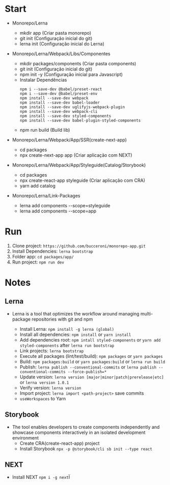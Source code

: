 # Start

- Monorepo/Lerna

  - mkdir app (Criar pasta monorepo)
  - git init (Configuração inicial do git)
  - lerna init (Configuração inicial do Lerna)

- Monorepo/Lerna/Webpack/Libs/Componentes

  - mkdir packages/components (Criar pasta components)
  - git init (Configuração inicial do git)
  - npm init -y (Configuração inicial para Javascript)
  - Instalar Dependências
    ```npm i --save-dev @babel/core
    npm i --save-dev @babel/preset-react
    npm i --save-dev @babel/preset-env
    npm install --save-dev webpack
    npm install --save-dev babel-loader
    npm install --save-dev uglifyjs-webpack-plugin
    npm install --save-dev webpack-cli
    npm install --save-dev styled-components
    npm install --save-dev babel-plugin-styled-components
    ```
  - npm run build (Build lib)

- Monorepo/Lerna/Webpack/App/SSR(create-next-app)

  - cd packages
  - npx create-next-app app (Criar aplicação com NEXT)

- Monorepo/Lerna/Webpack/App/Styleguide(Catalog/Storybook)

  - cd packages
  - npx create-react-app styleguide (Criar aplicação com CRA)
  - yarn add catalog

- Monorepo/Lerna/Link-Packages

  - lerna add components --scope=styleguide
  - lerna add components --scope=app

# Run

1.  Clone project: `https://github.com/bucceroni/monorepo-app.git`
2.  Install Dependencies: `lerna bootstrap`
3.  Folder app: `cd packages/app/`
4.  Run project: `npm run dev`

# Notes

## Lerna

- Lerna is a tool that optimizes the workflow around managing multi-package repositories with git and npm

  - Install Lerna: `npm install -g lerna (global)`
  - Install all dependencies: `npm install` or `yarn install`
  - Add dependencies root: `npm intall styled-components` or `yarn add styled-components` after `lerna run bootstrap`
  - Link projects: `lerna bootstrap`
  - Execute all packages (lint/test/build): `npm packages` or `yarn packages`
  - Build: `npm packages:build` or `yarn packages:build` or `lerna run build`
  - Publish: `lerna publish --conventional-commits` or `lerna publish --conventional-commits --force-publish=*`
  - Update version: `lerna version [major|minor|patch|prerelease|etc]` or `lerna version 1.0.1`
  - Verify version: `lerna version`
  - Import project: `lerna import <path-project>` save commits
  - `useWorkspaces` to Yarn

## Storybook

- The tool enables developers to create components independently and showcase components interactively in an isolated development environment
  - Create CRA(create-react-app) project
  - Install Storybook `npx -p @storybook/cli sb init --type react`

## NEXT

- Install NEXT `npm i -g next`Ï
